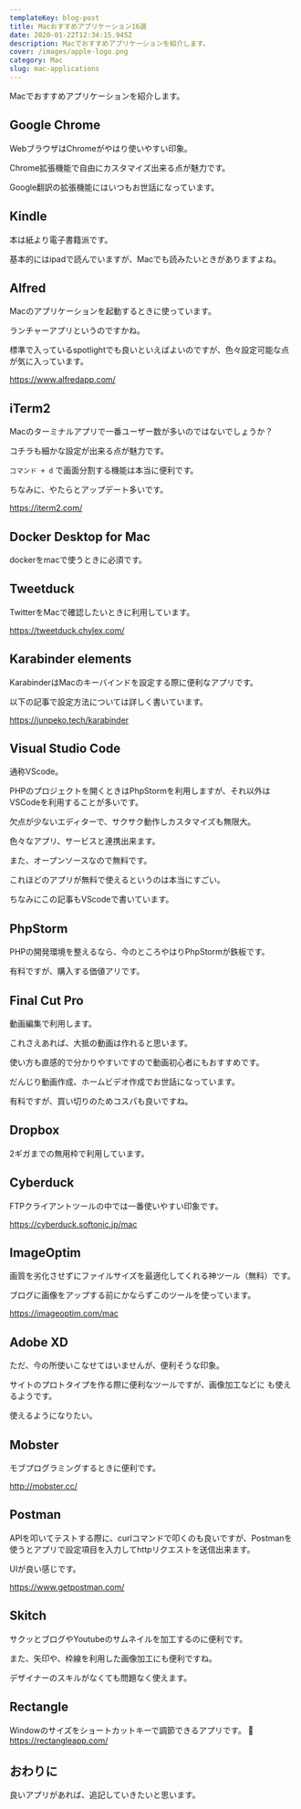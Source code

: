 ```yaml
---
templateKey: blog-post
title: Macおすすめアプリケーション16選
date: 2020-01-22T12:34:15.945Z
description: Macでおすすめアプリケーションを紹介します。
cover: /images/apple-logo.png
category: Mac
slug: mac-applications
---
```


Macでおすすめアプリケーションを紹介します。

## Google Chrome

WebブラウザはChromeがやはり使いやすい印象。

Chrome拡張機能で自由にカスタマイズ出来る点が魅力です。

Google翻訳の拡張機能にはいつもお世話になっています。

## Kindle

本は紙より電子書籍派です。

基本的にはipadで読んでいますが、Macでも読みたいときがありますよね。

## Alfred

Macのアプリケーションを起動するときに使っています。

ランチャーアプリというのですかね。

標準で入っているspotlightでも良いといえばよいのですが、色々設定可能な点が気に入っています。

https://www.alfredapp.com/

## iTerm2

Macのターミナルアプリで一番ユーザー数が多いのではないでしょうか？

コチラも細かな設定が出来る点が魅力です。

`コマンド + d` で画面分割する機能は本当に便利です。

ちなみに、やたらとアップデート多いです。

https://iterm2.com/

## Docker Desktop for Mac

dockerをmacで使うときに必須です。


## Tweetduck

TwitterをMacで確認したいときに利用しています。

https://tweetduck.chylex.com/

## Karabinder elements

KarabinderはMacのキーバインドを設定する際に便利なアプリです。

以下の記事で設定方法については詳しく書いています。

https://junpeko.tech/karabinder


## Visual Studio Code

通称VScode。

PHPのプロジェクトを開くときはPhpStormを利用しますが、それ以外はVSCodeを利用することが多いです。

欠点が少ないエディターで、サクサク動作しカスタマイズも無限大。

色々なアプリ、サービスと連携出来ます。

また、オープンソースなので無料です。

これほどのアプリが無料で使えるというのは本当にすごい。

ちなみにこの記事もVScodeで書いています。

## PhpStorm

PHPの開発環境を整えるなら、今のところやはりPhpStormが鉄板です。

有料ですが、購入する価値アリです。

## Final Cut Pro

動画編集で利用します。

これさえあれば、大抵の動画は作れると思います。

使い方も直感的で分かりやすいですので動画初心者にもおすすめです。

だんじり動画作成、ホームビデオ作成でお世話になっています。

有料ですが、買い切りのためコスパも良いですね。

## Dropbox

2ギガまでの無用枠で利用しています。

## Cyberduck

FTPクライアントツールの中では一番使いやすい印象です。

https://cyberduck.softonic.jp/mac

## ImageOptim

画質を劣化させずにファイルサイズを最適化してくれる神ツール（無料）です。

ブログに画像をアップする前にかならずこのツールを使っています。

https://imageoptim.com/mac


## Adobe XD

ただ、今の所使いこなせてはいませんが、便利そうな印象。

サイトのプロトタイプを作る際に便利なツールですが、画像加工などに
も使えるようです。

使えるようになりたい。

## Mobster

モブプログラミングするときに便利です。

http://mobster.cc/

## Postman

APIを叩いてテストする際に、curlコマンドで叩くのも良いですが、Postmanを使うとアプリで設定項目を入力してhttpリクエストを送信出来ます。

UIが良い感じです。

https://www.getpostman.com/

## Skitch

サクッとブログやYoutubeのサムネイルを加工するのに便利です。

また、矢印や、枠線を利用した画像加工にも便利ですね。

デザイナーのスキルがなくても問題なく使えます。

## Rectangle

Windowのサイズをショートカットキーで調節できるアプリです。

https://rectangleapp.com/

## おわりに

良いアプリがあれば、追記していきたいと思います。
